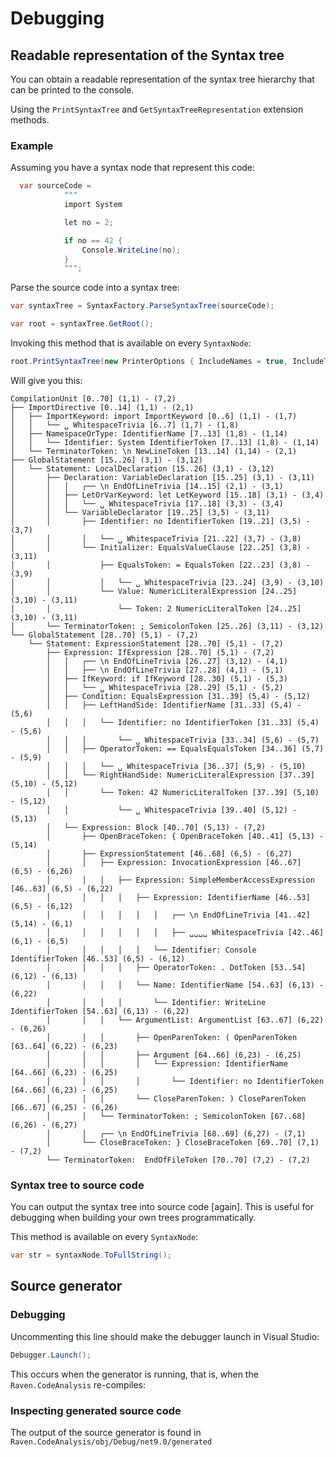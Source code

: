 # Debugging

## Readable representation of the Syntax tree

You can obtain a readable representation of the syntax tree hierarchy that can be printed to the console.

Using the `PrintSyntaxTree` and `GetSyntaxTreeRepresentation` extension methods. 

### Example

Assuming you have a syntax node that represent this code:

```csharp
  var sourceCode = 
            """
            import System

            let no = 2;

            if no == 42 {
                Console.WriteLine(no);
            }
            """;
```

Parse the source code into a syntax tree:

```csharp
var syntaxTree = SyntaxFactory.ParseSyntaxTree(sourceCode);

var root = syntaxTree.GetRoot();
```

Invoking this method that is available on every `SyntaxNode`:


```csharp
root.PrintSyntaxTree(new PrinterOptions { IncludeNames = true, IncludeTokens = true, IncludeTrivia = true, IncludeSpans = true, IncludeLocations = true, Colorize = true });
````

Will give you this:

```
CompilationUnit [0..70] (1,1) - (7,2)
├── ImportDirective [0..14] (1,1) - (2,1)
│   ├── ImportKeyword: import ImportKeyword [0..6] (1,1) - (1,7)
│   │   └── ␣ WhitespaceTrivia [6..7] (1,7) - (1,8)
│   ├── NamespaceOrType: IdentifierName [7..13] (1,8) - (1,14)
│   │   └── Identifier: System IdentifierToken [7..13] (1,8) - (1,14)
│   └── TerminatorToken: \n NewLineToken [13..14] (1,14) - (2,1)
├── GlobalStatement [15..26] (3,1) - (3,12)
│   └── Statement: LocalDeclaration [15..26] (3,1) - (3,12)
│       ├── Declaration: VariableDeclaration [15..25] (3,1) - (3,11)
│       │   │   ┌── \n EndOfLineTrivia [14..15] (2,1) - (3,1)
│       │   ├── LetOrVarKeyword: let LetKeyword [15..18] (3,1) - (3,4)
│       │   │   └── ␣ WhitespaceTrivia [17..18] (3,3) - (3,4)
│       │   └── VariableDeclarator [19..25] (3,5) - (3,11)
│       │       ├── Identifier: no IdentifierToken [19..21] (3,5) - (3,7)
│       │       │   └── ␣ WhitespaceTrivia [21..22] (3,7) - (3,8)
│       │       └── Initializer: EqualsValueClause [22..25] (3,8) - (3,11)
│       │           ├── EqualsToken: = EqualsToken [22..23] (3,8) - (3,9)
│       │           │   └── ␣ WhitespaceTrivia [23..24] (3,9) - (3,10)
│       │           └── Value: NumericLiteralExpression [24..25] (3,10) - (3,11)
│       │               └── Token: 2 NumericLiteralToken [24..25] (3,10) - (3,11)
│       └── TerminatorToken: ; SemicolonToken [25..26] (3,11) - (3,12)
└── GlobalStatement [28..70] (5,1) - (7,2)
    └── Statement: ExpressionStatement [28..70] (5,1) - (7,2)
        ├── Expression: IfExpression [28..70] (5,1) - (7,2)
        │   │   ┌── \n EndOfLineTrivia [26..27] (3,12) - (4,1)
        │   │   ├── \n EndOfLineTrivia [27..28] (4,1) - (5,1)
        │   ├── IfKeyword: if IfKeyword [28..30] (5,1) - (5,3)
        │   │   └── ␣ WhitespaceTrivia [28..29] (5,1) - (5,2)
        │   ├── Condition: EqualsExpression [31..39] (5,4) - (5,12)
        │   │   ├── LeftHandSide: IdentifierName [31..33] (5,4) - (5,6)
        │   │   │   └── Identifier: no IdentifierToken [31..33] (5,4) - (5,6)
        │   │   │       └── ␣ WhitespaceTrivia [33..34] (5,6) - (5,7)
        │   │   ├── OperatorToken: == EqualsEqualsToken [34..36] (5,7) - (5,9)
        │   │   │   └── ␣ WhitespaceTrivia [36..37] (5,9) - (5,10)
        │   │   └── RightHandSide: NumericLiteralExpression [37..39] (5,10) - (5,12)
        │   │       └── Token: 42 NumericLiteralToken [37..39] (5,10) - (5,12)
        │   │           └── ␣ WhitespaceTrivia [39..40] (5,12) - (5,13)
        │   └── Expression: Block [40..70] (5,13) - (7,2)
        │       ├── OpenBraceToken: { OpenBraceToken [40..41] (5,13) - (5,14)
        │       ├── ExpressionStatement [46..68] (6,5) - (6,27)
        │       │   ├── Expression: InvocationExpression [46..67] (6,5) - (6,26)
        │       │   │   ├── Expression: SimpleMemberAccessExpression [46..63] (6,5) - (6,22)
        │       │   │   │   ├── Expression: IdentifierName [46..53] (6,5) - (6,12)
        │       │   │   │   │   │   ┌── \n EndOfLineTrivia [41..42] (5,14) - (6,1)
        │       │   │   │   │   │   ├── ␣␣␣␣ WhitespaceTrivia [42..46] (6,1) - (6,5)
        │       │   │   │   │   └── Identifier: Console IdentifierToken [46..53] (6,5) - (6,12)
        │       │   │   │   ├── OperatorToken: . DotToken [53..54] (6,12) - (6,13)
        │       │   │   │   └── Name: IdentifierName [54..63] (6,13) - (6,22)
        │       │   │   │       └── Identifier: WriteLine IdentifierToken [54..63] (6,13) - (6,22)
        │       │   │   └── ArgumentList: ArgumentList [63..67] (6,22) - (6,26)
        │       │   │       ├── OpenParenToken: ( OpenParenToken [63..64] (6,22) - (6,23)
        │       │   │       ├── Argument [64..66] (6,23) - (6,25)
        │       │   │       │   └── Expression: IdentifierName [64..66] (6,23) - (6,25)
        │       │   │       │       └── Identifier: no IdentifierToken [64..66] (6,23) - (6,25)
        │       │   │       └── CloseParenToken: ) CloseParenToken [66..67] (6,25) - (6,26)
        │       │   └── TerminatorToken: ; SemicolonToken [67..68] (6,26) - (6,27)
        │       │   ┌── \n EndOfLineTrivia [68..69] (6,27) - (7,1)
        │       └── CloseBraceToken: } CloseBraceToken [69..70] (7,1) - (7,2)
        └── TerminatorToken:  EndOfFileToken [70..70] (7,2) - (7,2)
```

### Syntax tree to source code

You can output the syntax tree into source code [again]. This is useful for debugging when building your own trees programmatically.

This method is available on every `SyntaxNode`:

```csharp
var str = syntaxNode.ToFullString();
```

## Source generator

### Debugging

Uncommenting this line should make the debugger launch in Visual Studio:

```csharp
Debugger.Launch();
```

This occurs when the generator is running, that is, when the ``Raven.CodeAnalysis`` re-compiles:

### Inspecting generated source code

The output of the source generator is found in `Raven.CodeAnalysis/obj/Debug/net9.0/generated`
